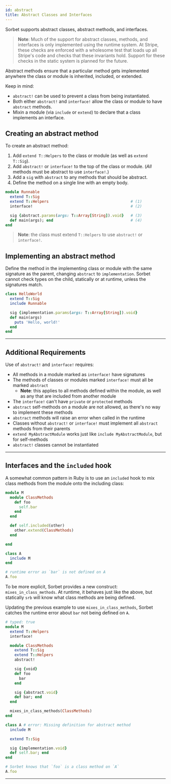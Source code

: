 ```yaml
---
id: abstract
title: Abstract Classes and Interfaces
---
```


Sorbet supports abstract classes, abstract methods, and interfaces.

> **Note**: Much of the support for abstract classes, methods, and interfaces is
> only implemented using the runtime system. At Stripe, these checks are
> enforced with a wholesome test that loads up all Stripe's code and checks
> that these invariants hold. Support for these checks in the static system is
> planned for the future.

Abstract methods ensure that a particular method gets implemented
anywhere the class or module is inherited, included, or extended.

Keep in mind:
- `abstract!` can be used to prevent a class from being instantiated.
- Both either `abstract!` and `interface!` allow the class or module to
  have `abstract` methods.
- Mixin a module (via `include` or `extend`) to declare that a class
  implements an interface.


## Creating an abstract method

To create an abstract method:
1.  Add `extend T::Helpers` to the class or module (as well as `extend T::Sig`).
1.  Add `abstract!` or `interface!` to the top of the class or module. (*All*
    methods must be abstract to use `interface!`.)
1.  Add a `sig` with `abstract` to any methods that should be abstract.
1.  Define the method on a single line with an empty body.

```ruby
module Runnable
  extend T::Sig
  extend T::Helpers                                    # (1)
  interface!                                           # (2)

  sig {abstract.params(args: T::Array[String]).void}   # (3)
  def main(args); end                                  # (4)
end
```

> **Note**: the class must extend `T::Helpers` to use `abstract!` or
> `interface!`.

## Implementing an abstract method

Define the method in the implementing class or module with the same signature as the
parent, changing `abstract` to `implementation`. 
Sorbet cannot check types on the child, statically or at runtime, unless the
signatures match.

```ruby
class HelloWorld
  extend T::Sig
  include Runnable

  sig {implementation.params(args: T::Array[String]).void}
  def main(args)
    puts 'Hello, world!'
  end
end
```

- - -

## Additional Requirements

Use of `abstract!` and `interface!` requires:

- All methods in a module marked as `interface!` have signatures
- The methods of classes or modules marked `interface!` must all be marked `abstract`
  - **Note**: this applies to all methods defined within the module, as well as
    any that are included from another module
- The `interface!` can't have `private` or `protected` methods
- `abstract` self-methods on a module are not allowed, as there's no way to
  implement these methods
- `abstract` methods will raise an error when called in the runtime
- Classes without `abstract!` or `interface!` must implement all `abstract`
  methods from their parents
- `extend MyAbstractModule` works just like `include MyAbstractModule`, but for self-methods
- `abstract!` classes cannot be instantiated


- - -

## Interfaces and the `included` hook

A somewhat common pattern in Ruby is to use an `included` hook to mix class
methods from the module onto the including class:

```ruby
module M
  module ClassMethods
    def foo
      self.bar
    end
  end

  def self.included(other)
    other.extend(ClassMethods)
  end

end

class A
  include M
end

# runtime error as `bar` is not defined on A
A.foo
```

To be more explicit, Sorbet provides a new construct: `mixes_in_class_methods`.
At runtime, it behaves just like the above, but statically `srb` will know what
class methods are being defined.

Updating the previous example to use `mixes_in_class_methods`, Sorbet catches
the runtime error about `bar` not being defined on `A`.

```ruby
# typed: true
module M
  extend T::Helpers
  interface!

  module ClassMethods
    extend T::Sig
    extend T::Helpers
    abstract!

    sig {void}
    def foo
      bar
    end

    sig {abstract.void}
    def bar; end
  end

  mixes_in_class_methods(ClassMethods)
end

class A # error: Missing definition for abstract method
  include M

  extend T::Sig

  sig {implementation.void}
  def self.bar; end
end

# Sorbet knows that `foo` is a class method on `A`
A.foo
```

- - -


